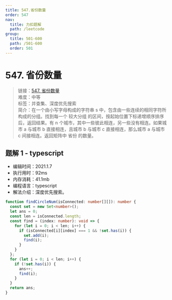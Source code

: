 ```yaml
---
title: 547.省份数量
order: 547
nav:
  title: 力扣题解
  path: /leetcode
group:
  title: 501-600
  path: /501-600
  order: 501
---
```


# 547. 省份数量

> 链接：[547. 省份数量](https://leetcode-cn.com/problems/number-of-provinces/)  
> 难度：中等  
> 标签：并查集、深度优先搜索  
> 简介：在一个由小写字母构成的字符串 s 中，包含由一些连续的相同字符所构成的分组。找到每一个 较大分组 的区间，按起始位置下标递增顺序排序后，返回结果。有 n 个城市，其中一些彼此相连，另一些没有相连。如果城市 a 与城市 b 直接相连，且城市 b 与城市 c 直接相连，那么城市 a 与城市 c 间接相连。返回矩阵中 省份 的数量。

## 题解 1 - typescript

- 编辑时间：2021.1.7
- 执行用时：92ms
- 内存消耗：41.1mb
- 编程语言：typescript
- 解法介绍：深度优先搜索。

```typescript
function findCircleNum(isConnected: number[][]): number {
  const set = new Set<number>();
  let ans = 0;
  const len = isConnected.length;
  const find = (index: number): void => {
    for (let i = 0; i < len; i++) {
      if (isConnected[i][index] === 1 && !set.has(i)) {
        set.add(i);
        find(i);
      }
    }
  };
  for (let i = 0; i < len; i++) {
    if (!set.has(i)) {
      ans++;
      find(i);
    }
  }
  return ans;
}
```
